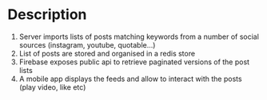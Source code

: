 # Description

1. Server imports lists of posts matching keywords from a number of social sources (instagram, youtube, quotable...)
2. List of posts are stored and organised in a redis store
3. Firebase exposes public api to retrieve paginated versions of the post lists
4. A mobile app displays the feeds and allow to interact with the posts (play video, like etc)
